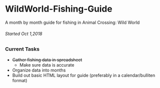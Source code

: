 # WildWorld-Fishing-Guide
A month by month guide for fishing in Animal Crossing: Wild World

###### Started Oct 1,2018

### Current Tasks

* ~~Gather fishing data in spreadsheet~~
  * Make sure data is accurate
* Organize data into months
* Build out basic HTML layout for guide (preferably in a calendar/bulliten format)
